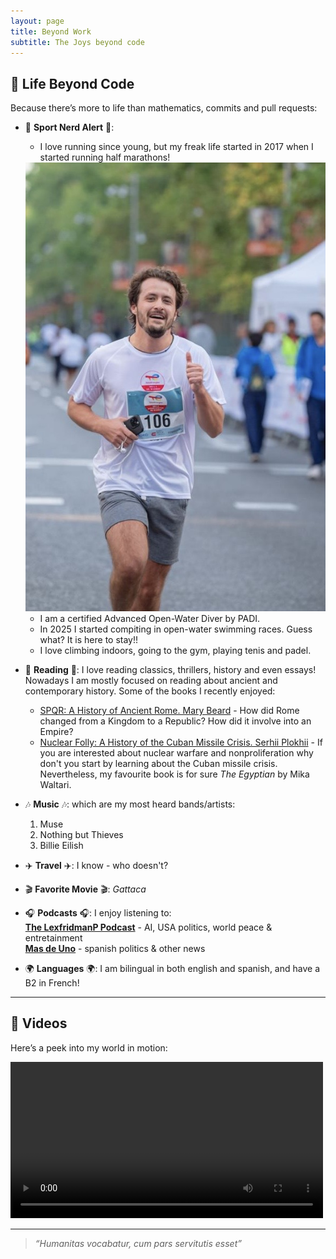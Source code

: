 ```yaml
---
layout: page
title: Beyond Work
subtitle: The Joys beyond code
---
```


## 🎨 Life Beyond Code

Because there’s more to life than mathematics, commits and pull requests:

- 🏃 **Sport Nerd Alert** 🏃:

  - I love running since young, but my freak life started in 2017 when I started running half marathons!

  <img src="assets/img/me.jpg" width="500"/>

  - I am a certified Advanced Open-Water Diver by PADI.
  - In 2025 I started compiting in open-water swimming races. Guess what? It is here to stay!!
  - I love climbing indoors, going to the gym, playing tenis and padel.
 
- 📖 **Reading** 📖: I love reading classics, thrillers, history and even essays! Nowadays I am mostly focused on reading about ancient and contemporary history. Some of the books I recently enjoyed:

  - [SPQR: A History of Ancient Rome. Mary Beard](https://en.wikipedia.org/wiki/SPQR:_A_History_of_Ancient_Rome) - How did Rome changed from a Kingdom to a Republic? How did it involve into an Empire?
  - [Nuclear Folly: A History of the Cuban Missile Crisis. Serhii Plokhii](https://www.huri.harvard.edu/news/nuclear-folly-serhii-plokhiis-latest-book-examines-cuban-missile-crisis) - If you are interested about nuclear warfare and nonproliferation why don't you start by learning about the Cuban missile crisis.
Nevertheless, my favourite book is for sure *The Egyptian* by Mika Waltari.

- 🎶 **Music** 🎶: which are my most heard bands/artists:
  
    1. Muse  
    2. Nothing but Thieves  
    3. Billie Eilish  

- ✈️ **Travel** ✈️: I know - who doesn't?
  
- 🎬 **Favorite Movie** 🎬: *Gattaca*
  
- 🎧 **Podcasts** 🎧: I enjoy listening to:  
  [**The LexfridmanP Podcast**](https://lexfridman.com/podcast/) - AI, USA politics, world peace & entretainment  
  [**Mas de Uno**](https://www.ondacero.es/programas/mas-de-uno/) - spanish politics & other news
 
- 🌍 **Languages** 🌍: I am bilingual in both english and spanish, and have a B2 in French!

---

## 🎥 Videos

Here’s a peek into my world in motion:

<video width="500" controls>
  <source src="videos/introduction.mp4" type="video/mp4">
  Your browser does not support the video tag.
</video>

---

> *“Humanitas vocabatur, cum pars servitutis esset”*

